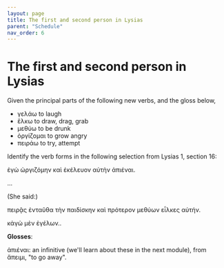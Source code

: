 ```yaml
---
layout: page
title: The first and second person in Lysias
parent: "Schedule"
nav_order: 6
---
```


# The first and second person in Lysias

 Given the principal parts of the following new verbs, and the gloss below, 

- γελάω to laugh
- ἕλκω to draw, drag, grab
- μεθύω to be drunk
- ὀργίζομαι to grow angry
- πειράω to try, attempt



Identify the verb forms in the following selection from Lysias 1, section 16:

ἐγὼ ὠργιζόμην καὶ ἐκέλευον αὐτὴν ἀπιέναι.

...

(She said:)

πειρᾷς ἐνταῦθα τὴν παιδίσκην καὶ πρότερον μεθύων εἷλκες αὐτήν.

κἀγὼ μὲν ἐγέλων..




**Glosses**:



ἀπιέναι: an infinitive (we'll learn about these in the next module), from  ἄπειμι, "to go away". 



